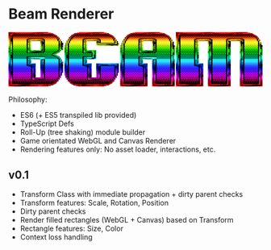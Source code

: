 # Beam Renderer

![beam](logo.png)

Philosophy:

* ES6 (+ ES5 transpiled lib provided)
* TypeScript Defs
* Roll-Up (tree shaking) module builder
* Game orientated WebGL and Canvas Renderer
* Rendering features only: No asset loader, interactions, etc.

## v0.1

* Transform Class with immediate propagation + dirty parent checks
* Transform features: Scale, Rotation, Position
* Dirty parent checks
* Render filled rectangles (WebGL + Canvas) based on Transform
* Rectangle features: Size, Color
* Context loss handling
